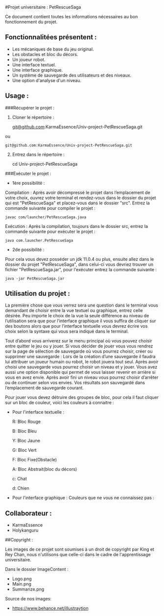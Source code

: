 #Projet universitaire : PetRescueSaga

Ce document contient toutes les informations nécessaires au bon fonctionnement du projet.

## Fonctionnalitées présentent :

- Les mécaniques de base du jeu original.
- Les obstacles et bloc du décors.
- Un joueur robot.
- Une interface textuel.  
- Une interface graphique. 
- Un système de sauvegarde des utilisateurs et des niveaux.
- Une option d'analyse d'un niveau.

## Usage :
###Récupérer le projet :
1. Cloner le répertoire :

    git@github.com:KarmaEssence/Univ-project-PetRescueSaga.git

ou

    git@github.com:KarmaEssence/Univ-project-PetRescueSaga.git

2. Entrez dans le répertoire :
   
   
    cd Univ-project-PetRescueSaga


###Exécuter le projet :
- 1ère possibilité :
  
Compilation :
  Après avoir décompressé le projet dans l’emplacement de votre choix, 
  ouvrez votre terminal et rendez-vous dans le dossier du projet qui est 
  "PetRescueSaga" et placez-vous dans le dossier "src". 
  Entrez la commande suivante pour compiler le projet :
  
  
    javac com/launcher/PetRescueSaga.java

Exécution :
Après la compilation, toujours dans le dossier src, entrez la commande suivante 
pour exécuter le projet :

    java com.launcher.PetRescueSaga

- 2de possibilité :
  
Pour cela vous devez posséder un jdk 11.0.4 ou plus, ensuite allez 
  dans le dossier du projet "PetRescueSaga", dans celui-ci 
  vous devriez trouver un fichier "PetRescueSaga.jar", pour l'exécuter
  entrez la commande suivante :
  

    java -jar PetRescueSaga.jar
  
## Utilisation du projet :
La première chose que vous verrez sera une question dans le terminal vous 
demandant de choisir entre la vue textuel ou graphique, entrez celle désirée.
Peu importe le choix de la vue la seule différence au niveau de l’utilisation 
sera que pour l’interface graphique il vous suffira de cliquer sur des boutons 
alors que pour l’interface textuelle vous devrez écrire vos choix selon la 
syntaxe qui vous sera indiqué dans le terminal.

Tout d’abord vous arriverez sur le menu principal où vous pouvez choisir entre 
quitter le jeu ou y jouer. 
Si vous décider de jouer vous vous rendrez sur la page de sélection de
sauvegarde où vous pourrez choisir, créer ou supprimer une sauvegarde :
Lors de la création d’une sauvegarde il faudra lui attribuer un joueur humain ou robot, le robot jouera 
tout seul. Après avoir choisi une sauvegarde vous pourrez choisir un niveau et y jouer. 
Vous avez aussi une option disponible qui permet de vous laisser revenir en arrière si vous en avez envie.
Après avoir fini un niveau vous pourrez choisir d’arrêter ou de continuer selon vos envies. 
Vos résultats son sauvegardé dans l’emplacement de sauvegarde courant.

Pour jouer vous devez détruire des groupes de bloc, pour cela il faut cliquer sur un bloc de couleur,
voici les couleurs à connaitre :

- Pour l'interface textuelle :

  R: Bloc Rouge
  
  B: Bloc Bleu
  
  Y: Bloc Jaune
  
  G: Bloc Vert
  
  F: Bloc Fixe(Obstacle)
  
  A: Bloc Abstrait(bloc du décors)

  c: Chat
  
  d: Chien


- Pour l'interface graphique :
Couleurs que ne vous ne connaissez pas : 

## Collaborateur :

- KarmaEssence
- Holykanguru

##Copyright :

Les images de ce projet sont soumises à un droit de copyright par King et Rey Chan,
nous n'utilisons que celle-ci dans le cadre de l'apprentissage universitaire.

Dans le dossier ImageContent :

- Logo.png
- Main.png
- Summarize.png

Source de nos images:

- https://www.behance.net/illustraytion



